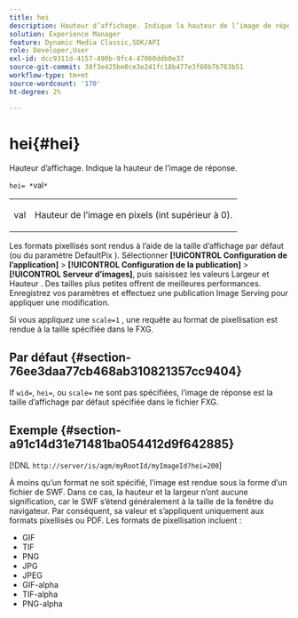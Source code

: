 ```yaml
---
title: hei
description: Hauteur d’affichage. Indique la hauteur de l’image de réponse.
solution: Experience Manager
feature: Dynamic Media Classic,SDK/API
role: Developer,User
exl-id: dcc9311d-4157-490b-9fc4-47060ddb0e37
source-git-commit: 38f3e425be0ce3e241fc18b477e3f68b7b763b51
workflow-type: tm+mt
source-wordcount: '170'
ht-degree: 2%

---
```


# hei{#hei}

Hauteur d’affichage. Indique la hauteur de l’image de réponse.

`hei= *`val`*`

<table id="simpletable_627E67D201744588815325F3C55F76A5"> 
 <tr class="strow"> 
  <td class="stentry"> <p><span class="codeph"> <span class="varname"> val</span></span> </p> </td> 
  <td class="stentry"> <p>Hauteur de l’image en pixels (int supérieur à 0). </p></td> 
 </tr> 
</table>

Les formats pixellisés sont rendus à l’aide de la taille d’affichage par défaut (ou du paramètre DefaultPix ). Sélectionner **[!UICONTROL Configuration de l’application]** > **[!UICONTROL Configuration de la publication]** > **[!UICONTROL Serveur d’images]**, puis saisissez les valeurs Largeur et Hauteur . Des tailles plus petites offrent de meilleures performances. Enregistrez vos paramètres et effectuez une publication Image Serving pour appliquer une modification.

Si vous appliquez une `scale=1` , une requête au format de pixellisation est rendue à la taille spécifiée dans le FXG.

## Par défaut {#section-76ee3daa77cb468ab310821357cc9404}

If `wid=`, `hei=`, ou `scale=` ne sont pas spécifiées, l’image de réponse est la taille d’affichage par défaut spécifiée dans le fichier FXG.

## Exemple {#section-a91c14d31e71481ba054412d9f642885}

[!DNL `http://server/is/agm/myRootId/myImageId?hei=200`]

À moins qu’un format ne soit spécifié, l’image est rendue sous la forme d’un fichier de SWF. Dans ce cas, la hauteur et la largeur n’ont aucune signification, car le SWF s’étend généralement à la taille de la fenêtre du navigateur. Par conséquent, sa valeur et s’appliquent uniquement aux formats pixellisés ou PDF. Les formats de pixellisation incluent :

* GIF
* TIF
* PNG
* JPG
* JPEG
* GIF-alpha
* TIF-alpha
* PNG-alpha
